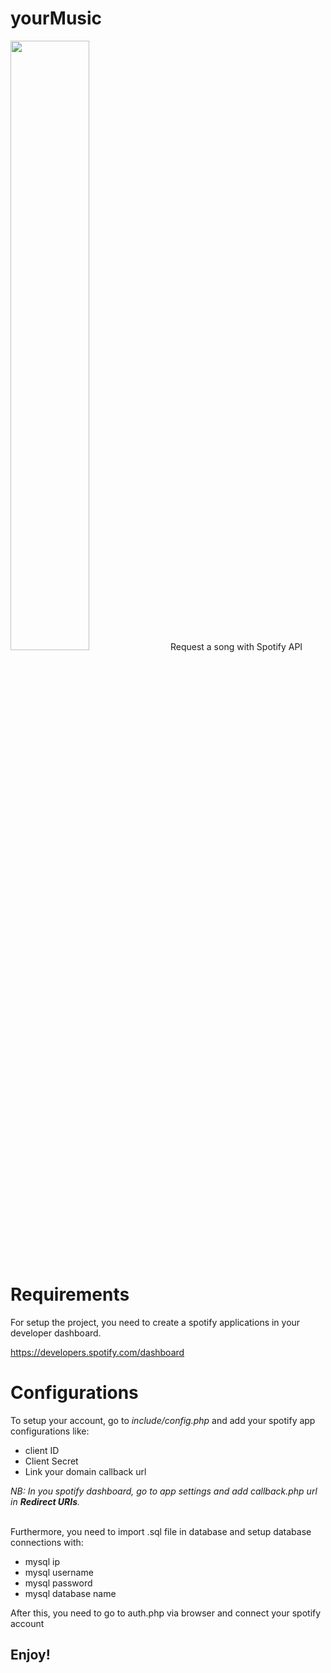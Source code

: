 # yourMusic

<img src="https://1000marche.net/wp-content/uploads/2020/03/Spotify-logo.png" style="width:50%">
Request a song with Spotify API

<h1>Requirements</h1>
For setup the project, you need to create a spotify applications in your developer dashboard.

<a href="https://developers.spotify.com/dashboard" target="_blank">https://developers.spotify.com/dashboard</a>

<h1>Configurations</h1>
To setup your account, go to <i>include/config.php</i> and add your spotify app configurations like:

 - client ID
 - Client Secret
 - Link your domain callback url
 
<i>NB: In you spotify dashboard, go to app settings and add callback.php url in <b>Redirect URIs</b>.</i>
<br><br>


Furthermore, you need to import .sql file in database and setup database connections with:

- mysql ip
- mysql username
- mysql password
- mysql database name

After this, you need to go to auth.php via browser and connect your spotify account

<h2>Enjoy!</h2>

